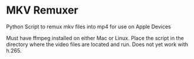 # MKV Remuxer
Python Script to remux mkv files into mp4 for use on Apple Devices

Must have ffmpeg installed on either Mac or Linux. Place the script in the directory where the video files are located and run. Does not yet work with h.265. 

